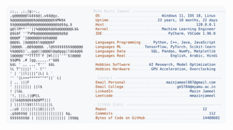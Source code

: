 <picture>
  <source srcset="https://raw.githubusercontent.com/mmazinjameel/mmazinjameel/main/dark_mode.svg?v=1759010909" media="(prefers-color-scheme: dark)">
  <img src="https://raw.githubusercontent.com/mmazinjameel/mmazinjameel/main/light_mode.svg?v=1759010909">
</picture>
